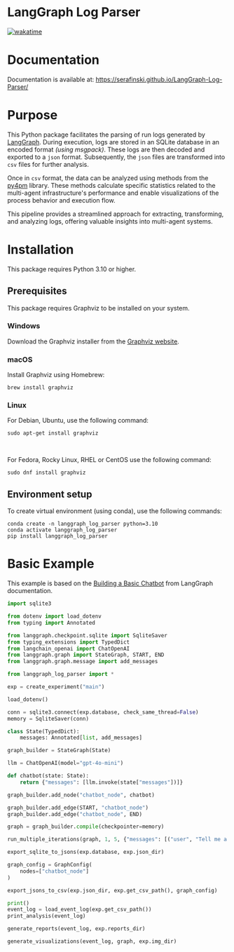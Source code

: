 # LangGraph Log Parser
[![wakatime](https://wakatime.com/badge/user/c88d1b82-ebdd-4842-ad45-93f471842103/project/b6d31f0d-340f-42d5-aa2d-bf3e2e6a0370.svg)](https://wakatime.com/badge/user/c88d1b82-ebdd-4842-ad45-93f471842103/project/b6d31f0d-340f-42d5-aa2d-bf3e2e6a0370)

# Documentation
Documentation is available at: https://serafinski.github.io/LangGraph-Log-Parser/

# Purpose
This Python package facilitates the parsing of run logs generated by [LangGraph](https://langchain-ai.github.io/langgraph/). During execution, logs are stored in an SQLite database in an encoded format _(using msgpack)_. These logs are then decoded and exported to a `json` format. Subsequently, the `json` files are transformed into `csv` files for further analysis.

Once in `csv` format, the data can be analyzed using methods from the [py4pm](https://processintelligence.solutions/static/api/2.7.11/index.html) library. These methods calculate specific statistics related to the multi-agent infrastructure's performance and enable visualizations of the process behavior and execution flow.

This pipeline provides a streamlined approach for extracting, transforming, and analyzing logs, offering valuable insights into multi-agent systems.

# Installation
This package requires Python 3.10 or higher.

## Prerequisites
This package requires Graphviz to be installed on your system.

### Windows
Download the Graphviz installer from the [Graphviz website](https://graphviz.org/download/).

### macOS
Install Graphviz using Homebrew:
```dotenv
brew install graphviz
```

### Linux
For Debian, Ubuntu, use the following command:
```dotenv
sudo apt-get install graphviz
```
<br>

For Fedora, Rocky Linux, RHEL or CentOS use the following command:
```dotenv
sudo dnf install graphviz
```

## Environment setup
To create virtual environment (using conda), use the following commands:
```dotenv
conda create -n langgraph_log_parser python=3.10
conda activate langgraph_log_parser
pip install langgraph_log_parser
```
# Basic Example
This example is based on the [Building a Basic Chatbot](https://langchain-ai.github.io/langgraph/tutorials/introduction/#part-1-build-a-basic-chatbot) from LangGraph documentation.
```python
import sqlite3

from dotenv import load_dotenv
from typing import Annotated

from langgraph.checkpoint.sqlite import SqliteSaver
from typing_extensions import TypedDict
from langchain_openai import ChatOpenAI
from langgraph.graph import StateGraph, START, END
from langgraph.graph.message import add_messages

from langgraph_log_parser import *

exp = create_experiment("main")

load_dotenv()

conn = sqlite3.connect(exp.database, check_same_thread=False)
memory = SqliteSaver(conn)

class State(TypedDict):
    messages: Annotated[list, add_messages]

graph_builder = StateGraph(State)

llm = ChatOpenAI(model="gpt-4o-mini")

def chatbot(state: State):
    return {"messages": [llm.invoke(state["messages"])]}

graph_builder.add_node("chatbot_node", chatbot)

graph_builder.add_edge(START, "chatbot_node")
graph_builder.add_edge("chatbot_node", END)

graph = graph_builder.compile(checkpointer=memory)

run_multiple_iterations(graph, 1, 5, {"messages": [("user", "Tell me a joke")]})

export_sqlite_to_jsons(exp.database, exp.json_dir)

graph_config = GraphConfig(
    nodes=["chatbot_node"]
)

export_jsons_to_csv(exp.json_dir, exp.get_csv_path(), graph_config)

print()
event_log = load_event_log(exp.get_csv_path())
print_analysis(event_log)

generate_reports(event_log, exp.reports_dir)

generate_visualizations(event_log, graph, exp.img_dir)
```